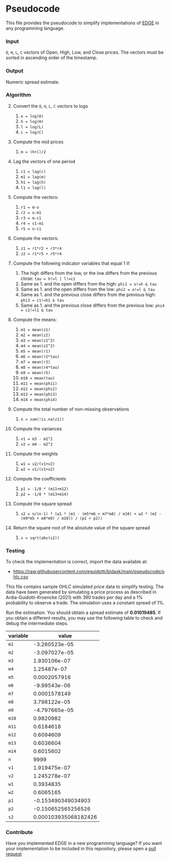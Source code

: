# Pseudocode

This file provides the pseudocode to simplify implementations of [EDGE](https://www.ssrn.com/abstract=3892335) in any programming language. 

### Input

`O`, `H`, `L`, `C` vectors of Open, High, Low, and Close prices. The vectors must be sorted in ascending order of the timestamp.

### Output

Numeric spread estimate.

### Algorithm

2. Convert the `O`, `H`, `L`, `C` vectors to logs 
   1. `o = log(O)`
   2. `h = log(H)`
   3. `l = log(L)`
   4. `c = log(C)`

3. Compute the mid prices 
   1. `m = (h+l)/2`

4. Lag the vectors of one period 
   1. `c1 = lag(c)`
   2. `m1 = lag(m)` 
   3. `h1 = lag(h)` 
   4. `l1 = lag(l)`

5. Compute the  vectors:
   1. `r1 = m-o`
   2. `r2 = o-m1`
   3. `r3 = m-c1`
   4. `r4 = c1-m1`
   5. `r5 = o-c1`

6. Compute the vectors:
   1. `z1 = r1*r2 + r3*r4`  
   2. `z2 = r1*r5 + r5*r4`

7. Compute the following indicator variables that equal 1 if:
   1. The high differs from the low, or the low differs from the previous close:  `tau = h!=l | l!=c1 ` 
   2. Same as 1. and the open differs from the high: `phi1 = o!=h & tau`
   3. Same as 1. and the open differs from the low: `phi2 = o!=l & tau`
   4. Same as 1. and the previous close differs from the previous high: `phi3 = c1!=h1 & tau`
   5. Same as 1. and the previous close differs from the previous low: `phi4 = c1!=l1 & tau`

8. Compute the means:
   1. `m1 = mean(z1)`
   2. `m2 = mean(z2)`
   3. `m3 = mean(z1^2)`
   4. `m4 = mean(z2^2)`
   5. `m5 = mean(r1)`
   6. `m6 = mean(r2*tau)`
   7. `m7 = mean(r3)`
   8. `m8 = mean(r4*tau)`
   9. `m9 = mean(r5)`
   10. `m10 = mean(tau)`
   11. `m11 = mean(phi1)`
   12. `m12 = mean(phi2)`
   13. `m13 = mean(phi3)`
   14. `m14 = mean(phi4)`

9. Compute the total number of non-missing observations 
   1. `n = sum(!is.na(z1))`

10. Compute the variances 
    1. `v1 = m3 - m1^2`  
    2. `v2 = m4 - m2^2`

11. Compute the weights 
    1. `w1 = v2/(v1+v2)`  
    2. `w2 = v1/(v1+v2)`

12. Compute the coefficients 
    1. `p1 = -1/8 * (m11+m12)`  
    2. `p2 = -1/8 * (m13+m14)`

13. Compute the square spread 
    1. `s2 = n/(n-1) * (w1 * (m1 - (m5*m6 + m7*m8) / m10) + w2 * (m2 - (m9*m5 + m8*m9) / m10)) / (p1 + p2))`

14. Return the square root of the absolute value of the square spread 
    1. `s = sqrt(abs(s2))`


### Testing

To check the implementation is correct, import the data available at:

- https://raw.githubusercontent.com/eguidotti/bidask/main/pseudocode/ohlc.csv

This file contains sample OHLC simulated price data to simplify testing. The data have been generated by simulating a price process as described in Ardia-Guidotti-Kroencke (2021) with 390 trades per day and a 1% probability to observe a trade. The simulation uses a constant spread of 1%.

Run the estimation. You should obtain a spread estimate of **0.01019485**. If you obtain a different results, you may use the following table to check and debug the intermediate steps.

| variable | value                |
| -------- | -------------------- |
| `m1`     | -3.260523e-05        |
| `m2`     | -3.097027e-05        |
| `m3`     | 1.930106e-07         |
| `m4`     | 1.25487e-07          |
| `m5`     | 0.0002057916         |
| `m6`     | -9.99543e-06         |
| `m7`     | 0.0001578149         |
| `m8`     | 3.798122e-05         |
| `m9`     | -4.797665e-05        |
| `m10`    | 0.9820982            |
| `m11`    | 0.6184618            |
| `m12`    | 0.6094609            |
| `m13`    | 0.6036604            |
| `m14`    | 0.6015602            |
| `n`      | 9999                 |
| `v1`     | 1.919475e-07         |
| `v2`     | 1.245278e-07         |
| `w1`     | 0.3934835            |
| `w2`     | 0.6065165            |
| `p1`     | -0.153490349034903   |
| `p2`     | -0.150652565256526   |
| `s2`     | 0.000103935068182426 |

### Contribute

Have you implemented EDGE in a new programming language? If you want your implementation to be included in this repository, please open a [pull request](https://github.com/eguidotti/bidask/pulls) 